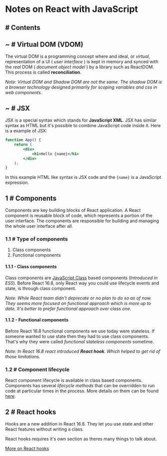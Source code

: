 # Notes on React with JavaScript

## # Contents

## ~ # Virtual DOM (VDOM)
The virtual DOM is a programming concept where and ideal, or *virtual*, representation of a UI ( *user interface* ) is kept in memory and synced with the *real* DOM ( *document object model* ) by a library such as ReactDOM. This process is called **reconciliation**.

*Note: Virtual DOM and Shadow DOM are not the same. The shadow DOM is a browser technology designed primarily for scoping variables and css in web components*.

## ~ # JSX
JSX is a special syntax which stands for **JavaScript XML**. JSX has similar syntax as HTML but it's possible to combine JavaScript code inside it. Here is a example of JSX:

```jsx
function App() {
    return (
        <div>
            <h1>Hello {name}</h1>
        </div>
    );
}
```

In this example HTML like syntax is JSX code and the `{name}` is a JavaScript expression.

## 1 # Components
Components are key building blocks of React application. A React component is reusable block of code, which represents a portion of the user interface. The components are responsible for building and managing the whole user interface after all.

### 1.1 # Type of components
1. Class components
2. Functional components

#### 1.1.1 - Class components
Class components are [JavaScript Class](https://developer.mozilla.org/en-US/docs/Web/JavaScript/Reference/Classes) based components (*Introduced in ES5*). Before React 16.8, only React way you could use lifecycle events and state, is through class component.

*Note: While React team didn't deprecate or no plan to do so as of now. They seems more focused on functional approach which is more up to date. It's better to prefer functional approach over class one.* 

#### 1.1.2 - Functional components
Before React 16.8 functional components we use today were stateless. If someone wanted to use state then they had to use class components. That's why they were called *functional stateless components* sometime.

*Note: In React 16.8 react introduced **React hook**. Which helped to get rid of those limitations.*

### 1.2 # Component lifecycle
React component lifecycle is available in class based components. Components has several *lifecycle methods* that can be overridden to run code at particular times in the process. More details on them can be found [here](docs/lifecycle.md).

## 2 # React hooks
Hooks are a new addition in React 16.8. They let you use state and other React features without writing a class.

React hooks requires it's own section as theres many things to talk about.

[More on React hooks](docs/hooks.md)
